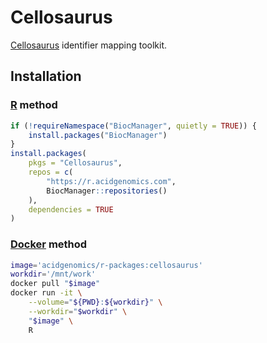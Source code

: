 # Cellosaurus

[Cellosaurus][] identifier mapping toolkit.

## Installation

### [R][] method

```r
if (!requireNamespace("BiocManager", quietly = TRUE)) {
    install.packages("BiocManager")
}
install.packages(
    pkgs = "Cellosaurus",
    repos = c(
        "https://r.acidgenomics.com",
        BiocManager::repositories()
    ),
    dependencies = TRUE
)
```

### [Docker][] method

```sh
image='acidgenomics/r-packages:cellosaurus'
workdir='/mnt/work'
docker pull "$image"
docker run -it \
    --volume="${PWD}:${workdir}" \
    --workdir="$workdir" \
    "$image" \
    R
```

[cellosaurus]: https://web.expasy.org/cellosaurus/
[docker]: https://www.docker.com/
[r]: https://www.r-project.org/
